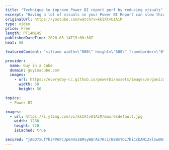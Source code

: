 ```yaml
---
title: "Technique to improve Power BI report perf by reducing visuals"
excerpt: "Having a lot of visuals in your Power BI Report can slow things down. Here's a technique you could employ to reduce visuals and improve performance.  Download Sample: https://guyinacu.be/matrixkpisample  📢 Become a member: https://guyinacu.be/membership   *******************  Want to take your Power"
originalUrl: https://youtube.com/watch?v=kkIXtvU1AiM
type: video
price: Free
length: PT14M14S
publishedDateTime: 2020-05-14T15:00:30Z
heat: 50

featuredContent: "<iframe width=\"800\" height=\"500\" frameborder=\"0\" src=\"https://www.youtube.com/embed/kkIXtvU1AiM\" allow=\"accelerometer; autoplay; encrypted-media; gyroscope; picture-in-picture\" allowfullscreen></iframe>"

provider:
  name: Guy in a Cube
  domain: guyinacube.com
  images:
    - url: https://everyday-cc.github.io/powerbi/assets/images/organizations/guyinacube.com-50x50.jpg
      width: 50
      height: 50

topics:
  - Power BI

images:
  - url: https://i.ytimg.com/vi/kkIXtvU1AiM/maxresdefault.jpg
    width: 1280
    height: 720
    isCached: true

secured: "jAGO7xLfYhJPV6FCJp644szBMvyWQrAs7KcirB8BmYOL7hiCcbAMiZxlIwmWIli+S1Zuw9Y/08/T7icSXd5j/gjlmsFbBfAb16gV/s2ixyGo2TJKDWKH3n4TcXQBB3Q3PaltzPuY8h6Z+4eOzTQS+pNlTcoZYrAdq9vQtJ65xtxEeHZksemdTYqE7vgdMSswk1GOOKHeXmTn3s1yuMV0MveaFRiuEOwvo2UwgLh9MwA3Wt7Qstx8WGe0eztgRoMOM8EwZZU6UlbRz1qWiiX6JalbkzzWITun/Y9c2aoPkB4VigOnViYr/SCvw7TUZEQdMuifH/+fg8Hnej6LmY/QQ1RvnThLIytVO+O6OjUupkKJO9elcmwStzud+Bb7Ggcrn3mdfu7VYxhuBvZD+b1xXReIwyHk2C3vk4d7cfwD5z0=;kzsKpiafenq0u/RoyfEaBg=="
---
```


